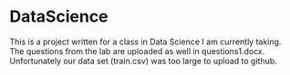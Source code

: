 # DataScience

This is a project written for a class in Data Science I am currently taking. The questions from the lab are uploaded as well in questions1.docx. Unfortunately our data set (train.csv) was too large to upload to github. 
